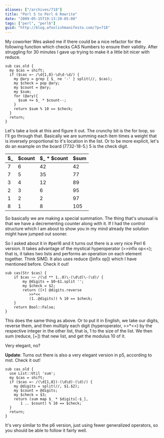 ```yaml
---
aliases: ["/archives/718"]
title: "Perl 5 to Perl 6 Rewrite"
date: "2009-05-15T19:13:20-05:00"
tags: ["perl", "perl6"]
guid: "http://blog.afoolishmanifesto.com/?p=718"
---
```

My coworker Wes asked me if there could be a nice refactor for the following function which checks CAS Numbers to ensure their validity. After struggling for 30 minutes I gave up trying to make it a little bit nicer with reduce.

    sub cas_old {
      my $cas = shift;
      if ($cas =~ /\d{1,8}-\d\d-\d/) {
        my @ary = grep { $_ ne '-' } split(//, $cas);
        my $check = pop @ary;
        my $count = @ary;
        my $sum;
        for (@ary){
          $sum += $_ * $count--;
        }
        return $sum % 10 == $check;
      }
      return;
    }

Let's take a look at this and figure it out. The crunchy bit is the for loop, so I'll go through that. Basically we are summing each item times a weight that is inversely proportional to it's location in the list. Or to be more explicit, let's do an example on the board (7732-18-5.) 5 is the check digit.

<table style="border-spacing: 10px">
  <thead>
    <tr>
      <th>$_</th>
      <th>$count</th>
      <th>$_ * $count</th>
      <th>$sum</th>
    </tr>
  </thead>
  <tbody>
    <tr>
      <td>7</td>
      <td>6</td>
      <td>42</td>
      <td>42</td>
    </tr>
    <tr>
      <td>7</td>
      <td>5</td>
      <td>35</td>
      <td>77</td>
    </tr>
    <tr>
      <td>3</td>
      <td>4</td>
      <td>12</td>
      <td>89</td>
    </tr>
    <tr>
      <td>2</td>
      <td>3</td>
      <td>6</td>
      <td>95</td>
    </tr>
    <tr>
      <td>1</td>
      <td>2</td>
      <td>2</td>
      <td>97</td>
    </tr>
    <tr>
      <td>8</td>
      <td>1</td>
      <td>8</td>
      <td>105</td>
    </tr>
  </tbody>
</table>

So basically we are making a special summation. The thing that's unusual is that we have a decrementing counter along with it. If I had the control structure which I am about to show you in my mind already the solution might have jumped out sooner.

So I asked about it in #perl6 and it turns out there is a very nice Perl 6 version. It takes advantage of the mystical hyperoperator (>>infix op<<); that is, it takes two lists and performs an operation on each element together. Think SIMD. It also uses reduce ([infix op]) which I have mentioned before. Check it out!

    sub cas(Str $cas) {
        if $cas ~~ /(\d ** 1..8)\-(\d\d)\-(\d)/ {
            my @digits = $0~$1.split '';
            my $check = $2;
            return ([+] @digits.reverse
               >>*<<
               (1..@digits)) % 10 == $check;
        }
        return Bool::False;
    }

This does the same thing as above. Or to put it in English, we take our digits, reverse them, and then multiply each digit (hyperoperator, >>\*<<) by the respective integer in the other list, that is, 1 to the size of the list. We then sum (reduce, [+]) that new list, and get the modulus 10 of it.

Very elegant, no?

**Update**: Turns out there is also a very elegant version in p5, according to mst. Check it out!

    sub cas_old {
      use List::Util 'sum';
      my $cas = shift;
      if ($cas =~ /(\d{1,8})-(\d\d)-(\d)/) {
        my @digits = split(//, $1.$2);
        my $count = @digits;
        my $check = $3;
        return (sum map $_ * $digits[-$_],
           1 .. $count) % 10 == $check;
      }
      return;
    }

It's very similar to the p6 version, just using fewer generalized operators, so you should be able to follow it fairly well.

